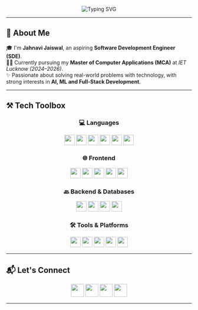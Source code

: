 
<p align="center">
  <img src="https://readme-typing-svg.herokuapp.com?font=Fira+Code&weight=630&duration=4000&pause=1000&color=00F5FF&center=true&vCenter=true&width=800&lines=Hey+there!+I'm+Jahnavi+Jaiswal+👋;Software+Developer💻+%7C+AI+Enthusiast+🤖;Exploring+AI+%2B+Full+Stack+Development" alt="Typing SVG" />
</p>

---

## 🧠 About Me 

🎓 I'm **Jahnavi Jaiswal**, an aspiring **Software Development Engineer (SDE)**.  
👩‍💻 Currently pursuing my **Master of Computer Applications (MCA)** at *IET Lucknow (2024–2026)*.  
✨ Passionate about solving real-world problems with technology, with strong interests in **AI, ML and Full-Stack Development**.  


---

## ⚒️ Tech Toolbox

<div align="center">
  
### 💻 Languages  
<img src="https://img.shields.io/badge/C-00599C?style=for-the-badge&logo=c&logoColor=white" height="28" />
<img src="https://img.shields.io/badge/C++-00599C?style=for-the-badge&logo=cplusplus&logoColor=white" height="28" />
<img src="https://img.shields.io/badge/Java-007396?style=for-the-badge&logo=java&logoColor=white" height="28" />
<img src="https://img.shields.io/badge/Python-3776AB?style=for-the-badge&logo=python&logoColor=white" height="28" />
<img src="https://img.shields.io/badge/C%23-239120?style=for-the-badge&logo=c-sharp&logoColor=white" height="28" />
<img src="https://img.shields.io/badge/JavaScript-F7DF1E?style=for-the-badge&logo=javascript&logoColor=black" height="28" />


### 🌐 Frontend  

<img src="https://img.shields.io/badge/HTML5-E34F26?style=for-the-badge&logo=html5&logoColor=white" height="28" />
<img src="https://img.shields.io/badge/CSS3-1572B6?style=for-the-badge&logo=css3&logoColor=white" height="28" />
<img src="https://img.shields.io/badge/React-20232A?style=for-the-badge&logo=react&logoColor=61DAFB" height="28" />
<img src="https://img.shields.io/badge/TailwindCSS-38B2AC?style=for-the-badge&logo=tailwind-css&logoColor=white" height="28" />
<img src="https://img.shields.io/badge/Bootstrap-7952B3?style=for-the-badge&logo=bootstrap&logoColor=white" height="28" />

### 🔙 Backend & Databases  
<img src="https://img.shields.io/badge/Node.js-339933?style=for-the-badge&logo=node.js&logoColor=white" height="28" />
<img src="https://img.shields.io/badge/Express.js-000000?style=for-the-badge&logo=express&logoColor=white" height="28" />
<img src="https://img.shields.io/badge/MongoDB-47A248?style=for-the-badge&logo=mongodb&logoColor=white" height="28" />
<img src="https://img.shields.io/badge/MySQL-005C84?style=for-the-badge&logo=mysql&logoColor=white" height="28" />

### 🛠️ Tools & Platforms  
<img src="https://img.shields.io/badge/Git-F05032?style=for-the-badge&logo=git&logoColor=white" height="28" />
<img src="https://img.shields.io/badge/GitHub-181717?style=for-the-badge&logo=github&logoColor=white" height="28" />
<img src="https://img.shields.io/badge/VS_Code-007ACC?style=for-the-badge&logo=visual-studio-code&logoColor=white" height="28" />
<img src="https://img.shields.io/badge/Figma-F24E1E?style=for-the-badge&logo=figma&logoColor=white" height="28" />
<img src="https://img.shields.io/badge/WordPress-21759B?style=for-the-badge&logo=wordpress&logoColor=white" height="28" />

</div>

---




## 📬 Let's Connect

<div align="center">
  <a href="mailto:jaiswaljahnavi0@gmail.com"><img src="https://img.shields.io/badge/Email-Say%20Hi-D14836?style=for-the-badge&logo=gmail&logoColor=white" height="35"/></a>
  <a href="https://linkedin.com/in/jahnavi-jaiswal/" target="_blank"><img src="https://img.shields.io/badge/LinkedIn-Darshita-0A66C2?style=for-the-badge&logo=linkedin&logoColor=white" height="35"/></a>
  <a href="https://github.com/JahnaviJais" target="_blank"><img src="https://img.shields.io/badge/GitHub-Profile-181717?style=for-the-badge&logo=github&logoColor=white" height="35"/></a>
  <a href="https://your-portfolio-url.com" target="_blank"><img src="https://img.shields.io/badge/Portfolio-Website-34D399?style=for-the-badge&logo=vercel&logoColor=white" height="35"/></a>
</div>

---
